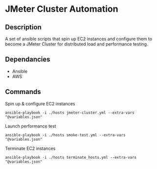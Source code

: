 # JMeter Cluster Automation


## Description
A set of ansible scripts that spin up EC2 instances and configure them to become a JMeter Cluster for distributed load and performance testing.

## Dependancies
- Ansible
- AWS

## Commands
Spin up & configure EC2 instances

`ansible-playbook -i ./hosts jmeter-cluster.yml --extra-vars "@variables.json"`

Launch performance test

`ansible-playbook -i ./hosts smoke-test.yml --extra-vars "@variables.json"`

Terminate EC2 instances

`ansible-playbook -i ./hosts terminate_hosts.yml --extra-vars "@variables.json"`